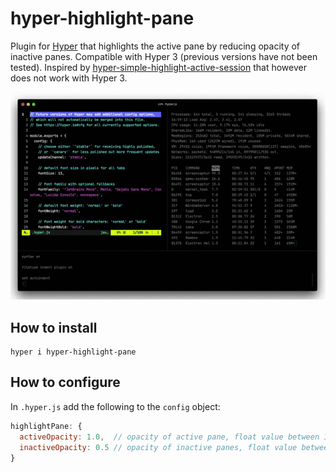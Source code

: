 # hyper-highlight-pane

Plugin for [Hyper](https://hyper.is/) that highlights the active pane by reducing opacity of inactive panes.
Compatible with Hyper 3 (previous versions have not been tested). Inspired by
[hyper-simple-highlight-active-session](https://github.com/matheuss/hyper-simple-highlight-active-session) that however
does not work with Hyper 3.

![demo](./demo.gif)

## How to install

```shell script
hyper i hyper-highlight-pane
```

## How to configure

In `.hyper.js` add the following to the `config` object:

```javascript
highlightPane: {
  activeOpacity: 1.0,  // opacity of active pane, float value between 1.0 and 0.0 (default 1.0)
  inactiveOpacity: 0.5 // opacity of inactive panes, float value between 1.0 and 0.0 (default 0.5)
}
```

